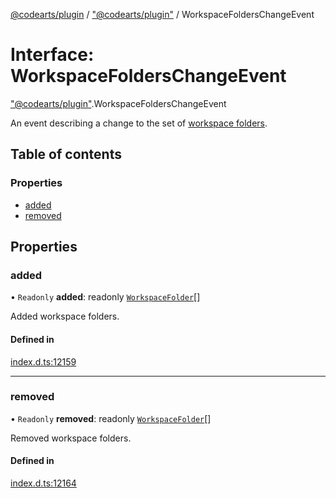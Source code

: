 [@codearts/plugin](../README.md) / ["@codearts/plugin"](../modules/_codearts_plugin_.md) / WorkspaceFoldersChangeEvent

# Interface: WorkspaceFoldersChangeEvent

["@codearts/plugin"](../modules/_codearts_plugin_.md).WorkspaceFoldersChangeEvent

An event describing a change to the set of [workspace folders](../modules/codearts_plugin_.workspace.md#workspacefolders).

## Table of contents

### Properties

- [added](codearts_plugin_.WorkspaceFoldersChangeEvent.md#added)
- [removed](codearts_plugin_.WorkspaceFoldersChangeEvent.md#removed)

## Properties

### added

• `Readonly` **added**: readonly [`WorkspaceFolder`](codearts_plugin_.WorkspaceFolder.md)[]

Added workspace folders.

#### Defined in

[index.d.ts:12159](https://github.com/xyz-fish/cloudide-plugin-api/blob/9927cd6/index.d.ts#L12159)

___

### removed

• `Readonly` **removed**: readonly [`WorkspaceFolder`](codearts_plugin_.WorkspaceFolder.md)[]

Removed workspace folders.

#### Defined in

[index.d.ts:12164](https://github.com/xyz-fish/cloudide-plugin-api/blob/9927cd6/index.d.ts#L12164)
